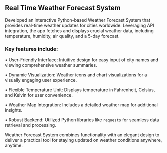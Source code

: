 ## Real Time Weather Forecast System















Developed an interactive Python-based Weather Forecast System that provides real-time weather updates for cities worldwide. Leveraging API integration, the app fetches and displays crucial weather data, including temperature, humidity, air quality, and a 5-day forecast.























### Key features include:







• User-Friendly Interface: Intuitive design for easy input of city names and viewing comprehensive weather summaries.







• Dynamic Visualization: Weather icons and chart visualizations for a visually engaging user experience.







• Flexible Temperature Unit: Displays temperature in Fahrenheit, Celsius, and Kelvin for user convenience.







• Weather Map Integration: Includes a detailed weather map for additional insights.







• Robust Backend: Utilized Python libraries like `requests` for seamless data retrieval and processing.















Weather Forecast System combines functionality with an elegant design to deliver a practical tool for staying updated on weather conditions anywhere, anytime.


